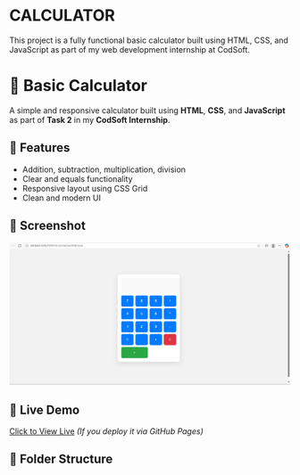 # CALCULATOR
This project is a fully functional basic calculator built using HTML, CSS, and JavaScript as part of my web development internship at CodSoft.
# 🧮 Basic Calculator

A simple and responsive calculator built using **HTML**, **CSS**, and **JavaScript** as part of **Task 2** in my **CodSoft Internship**.

## 🔧 Features
- Addition, subtraction, multiplication, division
- Clear and equals functionality
- Responsive layout using CSS Grid
- Clean and modern UI

## 📸 Screenshot

![Calculator Preview](https://github.com/Ronit049/CALCULATOR/blob/main/Screenshot%202025-07-27%20000914.png?raw=true)


## 🚀 Live Demo
[Click to View Live](https://ronit049.github.io/calculator/) *(If you deploy it via GitHub Pages)*

## 📁 Folder Structure
